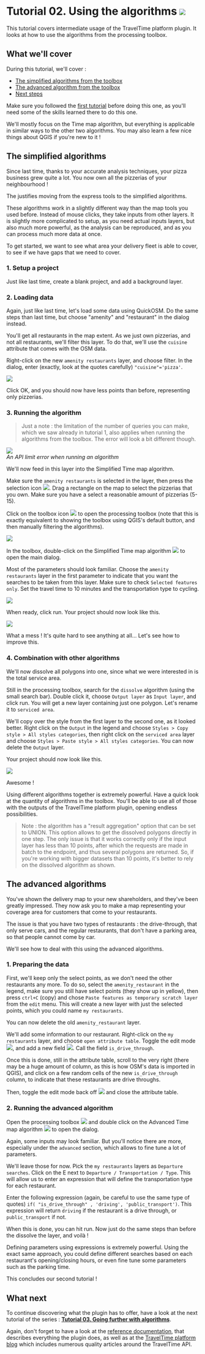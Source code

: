 <link rel="stylesheet" type="text/css" href="style.css" />

# Tutorial 02. Using the algorithms ![](images/icons/general.svg#header)

This tutorial covers intermediate usage of the TravelTime platform plugin. It looks at how to use the algorithms from the processing toolbox.

## What we'll cover

During this tutorial, we'll cover :
- [The simplified algorithms from the toolbox](#the-simplified-algorithms)
- [The advanced algorithm from the toolbox](#the-advanced-algorithms)
- [Next steps](#what-next)

Make sure you followed the [first tutorial](tutorial_01.md) before doing this one, as you'll need some of the skills learned there to do this one.

We'll mostly focus on the Time map algorithm, but everything is applicable in similar ways to the other two algorithms. You may also learn a few nice things about QGIS if you're new to it !

## The simplified algorithms

Since last time, thanks to your accurate analysis techniques, your pizza business grew quite a lot. You now own all the pizzerias of your neighbourhood !

The justifies moving from the express tools to the simplified algorithms.

These algorithms work in a slightly different way than the map tools you used before. Instead of mouse clicks, they take inputs from other layers. It is slightly more complicated to setup, as you need actual inputs layers, but also much more powerful, as the analysis can be reproduced, and as you can process much more data at once.

To get started, we want to see what area your delivery fleet is able to cover, to see if we have gaps that we need to cover.

### 1. Setup a project

Just like last time, create a blank project, and add a background layer.

### 2. Loading data

Again, just like last time, let's load some data using QuickOSM. Do the same steps than last time, but choose "amenity" and "restaurant" in the dialog instead.

You'll get all restaurants in the map extent. As we just own pizzerias, and not all restaurants, we'll filter this layer. To do that, we'll use the `cuisine` attribute that comes with the OSM data.

Right-click on the new `amenity restaurants` layer, and choose filter. In the dialog, enter (exactly, look at the quotes carefully) `"cuisine"='pizza'`.

![](images/tutorial_02/filter.png)

Click OK, and you should now have less points than before, representing only pizzerias.

### 3. Running the algorithm

> Just a note : the limitation of the number of queries you can make, which we saw already in tutorial 1, also applies when running the algorithms from the toolbox. The error will look a bit different though.

![](images/reference/limit_exceeded_processing.png)  
*An API limit error when running an algorithm*

We'll now feed in this layer into the Simplified Time map algorithm.

Make sure the `amenity restaurants` is selected in the layer, then press the selection icon ![](images/qgis_icons/mActionSelectRectangle.svg#icon). Drag a rectangle on the map to select the pizzerias  that you own. Make sure you have a select a reasonable amount of pizzerias (5-15).

Click on the toolbox icon ![](images/icons/toolbox.svg#icon) to open the processing toolbox (note that this is exactly equivalent to showing the toolbox using QGIS's default button, and then manually filtering the algorithms).

![](images/reference/toolbox.png)

In the toolbox, double-click on the Simplified Time map algorithm ![](images/icons/timemap_simple.svg#icon) to open the main dialog.

Most of the parameters should look familiar. Choose the `amenity restaurants` layer in the first parameter to indicate that you want the searches to be taken from this layer. Make sure to check `Selected features only`. Set the travel time to 10 minutes and the transportation type to cycling.

![](images/tutorial_02/timemap_simple_setup.png)

When ready, click run. Your project should now look like this.

![](images/tutorial_02/what_a_mess.png)

What a mess&nbsp;! It's quite hard to see anything at all... Let's see how to improve this.

### 4. Combination with other algorithms

We'll now dissolve all polygons into one, since what we were interested in is the total service area.

Still in the processing toolbox, search for the `dissolve` algorithm (using the small search bar). Double click it, choose `Output layer` as `Input layer`, and click run. You will get a new layer containing just one polygon. Let's rename it to `serviced area`.

We'll copy over the style from the first layer to the second one, as it looked better. Right click on the `Output` in the legend and choose `Styles > Copy style > All styles categories`, then right click on the `serviced area` layer and choose `Styles > Paste style > All styles categories`. You can now delete the `Output` layer.

Your project should now look like this.

![](images/tutorial_02/serviced_area.png)

Awesome !

Using different algorithms together is extremely powerful. Have a quick look at the quantity of algorithms in the toolbox. You'll be able to use all of those with the outputs of the TravelTime platform plugin, opening endless possibilities.

> Note : the algorithm has a "result aggregation" option that can be set to UNION. This option allows to get the dissolved polygons directly in one step. The only issue is that it works correctly only if the input layer has less than 10 points, after which the requests are made in batch to the endpoint, and thus several polygons are returned. So, if you're working with bigger datasets than 10 points, it's better to rely on the dissolved algorithm as shown.


## The advanced algorithms

You've shown the delivery map to your new shareholders, and they've been greatly impressed. They now ask you to make a map representing your coverage area for customers that come to your restaurants.

The issue is that you have two types of restaurants : the drive-through, that only serve cars, and the regular restaurants, that don't have a parking area, so that people cannot come by car.

We'll see how to deal with this using the advanced algorithms.

### 1. Preparing the data

First, we'll keep only the select points, as we don't need the other restaurants any more. To do so, select the `amenity_restaurant` in the legend, make sure you still have select points (they show up in yellow), then press `ctrl+C` (copy) and chose `Paste features as temporary scratch layer ` from the `edit` menu. This will create a new layer with just the selected points, which you could name `my restaurants`.

You can now delete the old `amenity_restaurant` layer.

We'll add some information to our restaurant. Right-click on the `my restaurants` layer, and choose `open attribute table`. Toggle the edit mode ![](images/qgis_icons/mActionToggleEditing.svg#icon), and add a new field ![](images/qgis_icons/mActionNewAttribute.svg#icon). Call the field `is_drive_through`.

Once this is done, still in the attribute table, scroll to the very right (there may be a huge amount of column, as this is how OSM's data is imported in QGIS), and click on a few random cells of the new `is_drive_through` column, to indicate that these restaurants are drive throughs.

Then, toggle the edit mode back off ![](images/qgis_icons/mActionToggleEditing.svg#icon) and close the attribute table.

### 2. Running the advanced algorithm

Open the processing toolbox ![](images/icons/toolbox.svg#icon) and double click on the Advanced Time map algorithm ![](images/icons/timemap_advanced.svg#icon) to open the dialog.

Again, some inputs may look familiar. But you'll notice there are more, especially under the `advanced` section, which allows to fine tune a lot of parameters.

We'll leave those for now. Pick the `my restaurants` layers as `Departure searches`. Click on the E next to `Departure / Transportation / Type`. This will allow us to enter an expression that will define the transportation type for each restaurant.

Enter the following expression (again, be careful to use the same type of quotes) `if( "is_drive_through" , 'driving', 'public_transport')`. This expression will return `driving` if the restaurant is a drive through, or `public_transport` if not.

When this is done, you can hit run. Now just do the same steps than before the dissolve the layer, and voilà !

Defining parameters using expressions is extremely powerful. Using the exact same approach, you could define different searches based on each restaurant's opening/closing hours, or even fine tune some parameters such as the parking time.

This concludes our second tutorial !


## What next

To continue discovering what the plugin has to offer, have a look at the next tutorial of the series : **[Tutorial 03. Going further with algorithms](tutorial_03.md)**.

Again, don't forget to have a look at the [reference documentation](reference.md), that describes everything the plugin does, as well as at the [TravelTime platform blog](https://blog.traveltimeplatform.com) which includes numerous quality articles around the TravelTime API.
